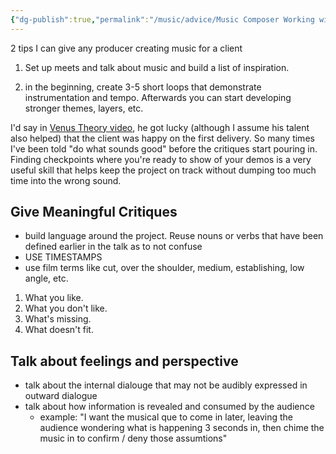 ```yaml
---
{"dg-publish":true,"permalink":"/music/advice/Music Composer Working with Clients Tips/","tags":["gamedev","music","producer"]}
---
```



2 tips I can give any producer creating music for a client

1. Set up meets and talk about music and build a list of inspiration.

2. in the beginning, create 3-5 short loops that demonstrate instrumentation and tempo. Afterwards you can start developing stronger themes, layers, etc. 

I'd say in  [Venus Theory video](https://www.youtube.com/watch?v=eREE8eB7Qvo), he got lucky (although I assume his talent also helped) that the client was happy on the first delivery. So many times I've been told "do what sounds good" before the critiques start pouring in. Finding checkpoints where you're ready to show of your demos is a very useful skill that helps keep the project on track without dumping too much time into the wrong sound.

## Give Meaningful Critiques
- build language around the project. Reuse nouns or verbs that have been defined earlier in the talk as to not confuse 
- USE TIMESTAMPS
- use film terms like cut, over the shoulder, medium, establishing, low angle, etc.

1. What you like.
2. What you don't like.
3. What's missing.
4. What doesn't fit.

## Talk about feelings and perspective
- talk about the internal dialouge that may not be audibly expressed in outward dialogue
- talk about how information is revealed and consumed by the audience 
	- example: "I want the musical que to come in later, leaving the audience wondering what is happening 3 seconds in, then chime the music in to confirm / deny those assumtions"